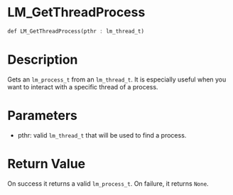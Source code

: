 # LM_GetThreadProcess

```rust
def LM_GetThreadProcess(pthr : lm_thread_t)
```

# Description

Gets an `lm_process_t` from an `lm_thread_t`. It is especially useful when you want to interact with a specific thread of a process.

# Parameters

- pthr: valid `lm_thread_t` that will be used to find a process.

# Return Value

On success it returns a valid `lm_process_t`. On failure, it returns `None`.

